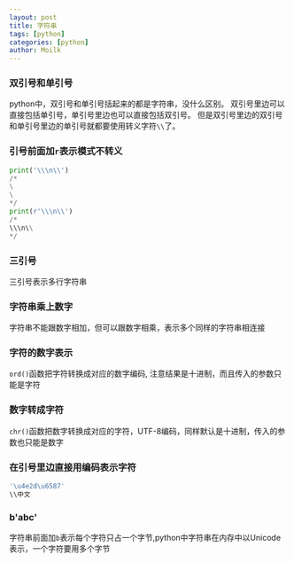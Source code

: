 ```yaml
---
layout: post  
title: 字符串  
tags: [python]  
categories: [python]  
author: Moilk  
---
```


### 双引号和单引号
python中，双引号和单引号括起来的都是字符串，没什么区别。
双引号里边可以直接包括单引号，单引号里边也可以直接包括双引号。
但是双引号里边的双引号和单引号里边的单引号就都要使用转义字符`\\`了。

### 引号前面加`r`表示模式不转义

```python
print('\\\n\\')
/*
\
\
*/
print(r'\\\n\\')
/*
\\\n\\
*/
```

### 三引号
三引号表示多行字符串

### 字符串乘上数字
字符串不能跟数字相加，但可以跟数字相乘，表示多个同样的字符串相连接

### 字符的数字表示
`ord()`函数把字符转换成对应的数字编码, 注意结果是十进制，而且传入的参数只能是字符

### 数字转成字符
`chr()`函数把数字转换成对应的字符，UTF-8编码，同样默认是十进制，传入的参数也只能是数字

### 在引号里边直接用编码表示字符
```python
'\u4e2d\u6587'
\\中文
```
### b'abc'
字符串前面加`b`表示每个字符只占一个字节,python中字符串在内存中以Unicode表示，一个字符要用多个字节
